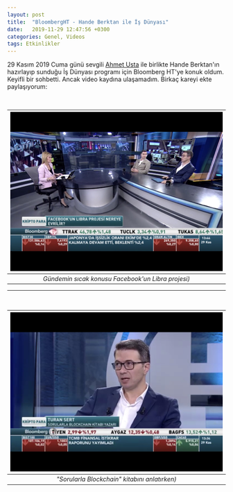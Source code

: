 ```yaml
---
layout: post
title:  "BloombergHT - Hande Berktan ile İş Dünyası"
date:   2019-11-29 12:47:56 +0300
categories: Genel, Videos
tags: Etkinlikler
---
```


29 Kasım 2019 Cuma günü sevgili [Ahmet Usta](www.twitter.com/ahmetusta) ile birlikte Hande Berktan'ın hazırlayıp sunduğu İş Dünyası programı için Bloomberg HT'ye konuk oldum. Keyifli bir sohbetti. Ancak video kaydına ulaşamadım. Birkaç kareyi ekte paylaşıyorum: 


&nbsp;

| ![TS_Bloomberg_191129-2.jpg](/assets/TS_Bloomberg_191129-2.jpg) | 
|:--:| 
| *Gündemin sıcak konusu Facebook'un Libra projesi)*|

---

&nbsp;

| ![TS_Bloomberg_191129.jpg](/assets/TS_Bloomberg_191129.jpg) | 
|:--:| 
| *"Sorularla Blockchain" kitabını anlatırken)*|
